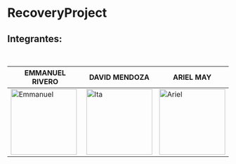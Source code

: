 # RecoveryProject

## Integrantes:

<br>


| EMMANUEL RIVERO | DAVID MENDOZA | ARIEL MAY |
|----------|-------------|------|
| <img src="https://media-exp1.licdn.com/dms/image/C4E03AQFinl8c7JfThw/profile-displayphoto-shrink_800_800/0/1593648704537?e=1635984000&v=beta&t=GOIsKuFHIyJK8r_zhAQ7VVb5eEyUmxoPJ5NmCL-qZ1I" alt="Emmanuel" width="150" height="150px"/> | <img src="" alt="Ita" width="150" height="150px"/> | <img src="" alt="Ariel" width="150"/>
